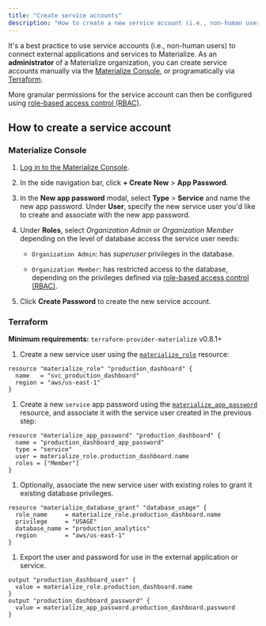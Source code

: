 ```yaml
---
title: "Create service accounts"
description: "How to create a new service account (i.e., non-human user) to connect external applications and services to Materialize."
---
```


It's a best practice to use service accounts (i.e., non-human users) to connect
external applications and services to Materialize. As an **administrator** of a
Materialize organization, you can create service accounts manually via the
[Materialize Console](https://console.materialize.com/), or programatically
via [Terraform](/manage/terraform/).

More granular permissions for the service account can then be configured using
[role-based access control (RBAC)](/manage/access-control/#role-based-access-control-rbac).

## How to create a service account

### Materialize Console

1. [Log in to the Materialize Console](https://console.materialize.com/).

1. In the side navigation bar, click **+ Create New** > **App Password**.

1. In the **New app password** modal, select **Type** > **Service** and name the
new app password. Under **User**, specify the new service user you'd like to
create and associate with the new app password.

1. Under **Roles**, select *Organization Admin* or *Organization Member*
   depending on the level of database access the service user needs:

    - `Organization Admin`: has _superuser_ privileges in the database.

    - `Organization Member`: has restricted access to the database, depending on
      the privileges defined via [role-based access control (RBAC)](/manage/access-control/#role-based-access-control-rbac).

1. Click **Create Password** to create the new service account.

### Terraform

**Minimum requirements:** `terraform-provider-materialize` v0.8.1+

1. Create a new service user using the [`materialize_role`](https://registry.terraform.io/providers/MaterializeInc/materialize/latest/docs/resources/role)
   resource:

  ```hcl
  resource "materialize_role" "production_dashboard" {
    name   = "svc_production_dashboard"
    region = "aws/us-east-1"
  }
  ```

1. Create a new `service` app password using the [`materialize_app_password`](https://registry.terraform.io/providers/MaterializeInc/materialize/latest/docs/resources/app_password)
   resource, and associate it with the service user created in the previous
   step:

  ```hcl
  resource "materialize_app_password" "production_dashboard" {
    name = "production_dashboard_app_password"
    type = "service"
    user = materialize_role.production_dashboard.name
    roles = ["Member"]
  }
  ```

1. Optionally, associate the new service user with existing roles to grant it
   existing database privileges.

  ```hcl
  resource "materialize_database_grant" "database_usage" {
    role_name     = materialize_role.production_dashboard.name
    privilege     = "USAGE"
    database_name = "production_analytics"
    region        = "aws/us-east-1"
  }
  ```

1. Export the user and password for use in the external application or service.

  ```hcl
  output "production_dashboard_user" {
    value = materialize_role.production_dashboard.name
  }
  output "production_dashboard_password" {
    value = materialize_app_password.production_dashboard.password
  }
  ```
